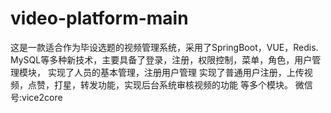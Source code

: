 # video-platform-main
这是一款适合作为毕设选题的视频管理系统，采用了SpringBoot，VUE，Redis. MySQL等多种新技术，主要具备了登录，注册，权限控制，菜单，角色，用户管理模块， 实现了人员的基本管理，注册用户管理 实现了普通用户注册，上传视频，点赞，打星，转发功能，实现后台系统审核视频的功能 等多个模块。 微信号:vice2core
